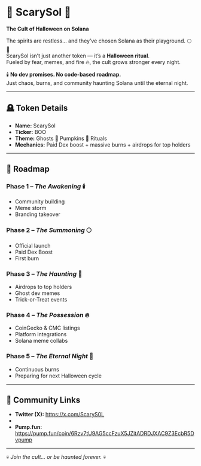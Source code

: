 # 🎃 ScarySol 👻
**The Cult of Halloween on Solana**

The spirits are restless… and they’ve chosen Solana as their playground. 🌕🦇  
ScarySol isn’t just another token — it’s a **Halloween ritual**.  
Fueled by fear, memes, and fire 🔥, the cult grows stronger every night.  

🕯️ **No dev promises. No code-based roadmap.**  
Just chaos, burns, and community haunting Solana until the eternal night.  

---

## 🪦 Token Details
- **Name:** ScarySol  
- **Ticker:** BOO  
- **Theme:** Ghosts 🎃 Pumpkins 👻 Rituals  
- **Mechanics:** Paid Dex boost + massive burns + airdrops for top holders  

---

## 📜 Roadmap

### Phase 1 – *The Awakening* 🕯️
- Community building  
- Meme storm  
- Branding takeover  

### Phase 2 – *The Summoning* 🌕
- Official launch  
- Paid Dex Boost  
- First burn  

### Phase 3 – *The Haunting* 🦇
- Airdrops to top holders  
- Ghost dev memes  
- Trick-or-Treat events  

### Phase 4 – *The Possession* 🔥
- CoinGecko & CMC listings  
- Platform integrations  
- Solana meme collabs  

### Phase 5 – *The Eternal Night* 🌌
- Continuous burns  
- Preparing for next Halloween cycle  

---

## 🔗 Community Links
- **Twitter (X):** https://x.com/ScaryS0L 
- 
- **Pump.fun:** https://pump.fun/coin/6Rzv7tU9AG5ccFzuX5JZitADRDJXAC9Z3EcbR5Dvpump  

---

💀 *Join the cult… or be haunted forever.* 💀
